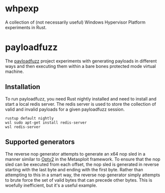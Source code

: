 # whpexp
A collection of (not necessarily useful) Windows Hypervisor Platform experiments in Rust.

# payloadfuzz 

The [payloadfuzz](https://www.github.com/epakskape/whpexp/payloadfuzz) project experiments with generating payloads in different ways and then executing them within a bare bones protected mode virtual machine.

## Installation

To run payloadfuzz, you need Rust nightly installed and need to install and start a local redis server. The redis server is used to store the collection of valid and invalid payloads for a given payloadfuzz session.

```
rustup default nightly
wsl sudo apt-get install redis-server
wsl redis-server
```

## Supported generators

The reverse nop generator attempts to generate an x64 nop sled in a manner similar to [Opty2](https://github.com/rapid7/metasploit-framework/blob/master/modules/nops/x86/opty2.rb) in the Metasploit framework. To ensure that the nop sled can be executed from each offset, the nop sled is generated in reverse starting with the last byte and ending with the first byte. Rather than attempting to this in a smart way, the reverse nop generator simply attempts to brute force the set of valid bytes that can precede other bytes. This is woefully inefficient, but it's a useful example.

